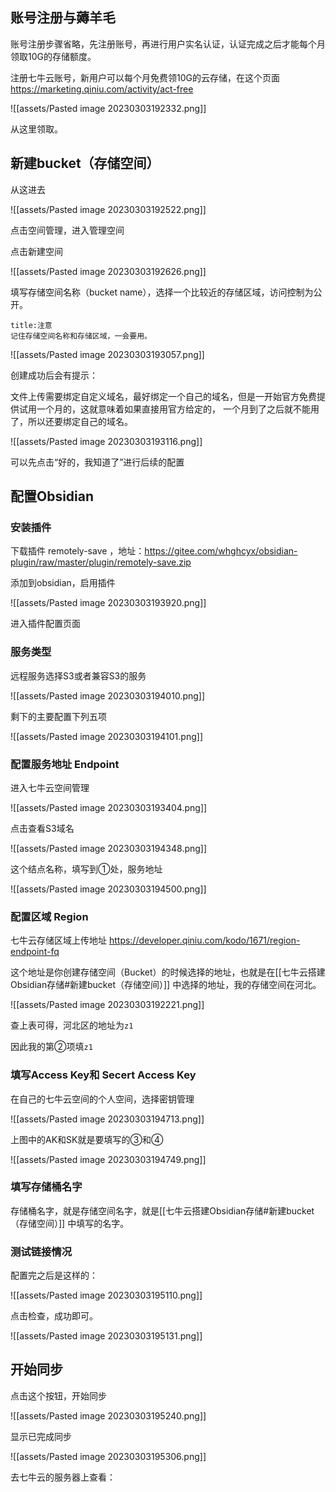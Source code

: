 
## 账号注册与薅羊毛

账号注册步骤省略，先注册账号，再进行用户实名认证，认证完成之后才能每个月领取10G的存储额度。

注册七牛云账号，新用户可以每个月免费领10G的云存储，在这个页面 https://marketing.qiniu.com/activity/act-free

![[assets/Pasted image 20230303192332.png]]

从这里领取。

## 新建bucket（存储空间）

从这进去

![[assets/Pasted image 20230303192522.png]]

点击空间管理，进入管理空间

点击新建空间

![[assets/Pasted image 20230303192626.png]]

填写存储空间名称（bucket name），选择一个比较近的存储区域，访问控制为公开。

```ad-warning
title:注意
记住存储空间名称和存储区域，一会要用。
```

![[assets/Pasted image 20230303193057.png]]

创建成功后会有提示：

文件上传需要绑定自定义域名，最好绑定一个自己的域名，但是一开始官方免费提供试用一个月的，这就意味着如果直接用官方给定的， 一个月到了之后就不能用了，所以还要绑定自己的域名。

![[assets/Pasted image 20230303193116.png]]

可以先点击“好的，我知道了”进行后续的配置


## 配置Obsidian

### 安装插件

下载插件 remotely-save ，地址：https://gitee.com/whghcyx/obsidian-plugin/raw/master/plugin/remotely-save.zip

添加到obsidian，启用插件

![[assets/Pasted image 20230303193920.png]]

进入插件配置页面

### 服务类型

远程服务选择S3或者兼容S3的服务

![[assets/Pasted image 20230303194010.png]]

剩下的主要配置下列五项

![[assets/Pasted image 20230303194101.png]]

### 配置服务地址 Endpoint

进入七牛云空间管理

![[assets/Pasted image 20230303193404.png]]

点击查看S3域名

![[assets/Pasted image 20230303194348.png]]

这个结点名称，填写到①处，服务地址

![[assets/Pasted image 20230303194500.png]]

### 配置区域 Region

七牛云存储区域上传地址 https://developer.qiniu.com/kodo/1671/region-endpoint-fq

这个地址是你创建存储空间（Bucket）的时候选择的地址，也就是在[[七牛云搭建Obsidian存储#新建bucket（存储空间）]] 中选择的地址，我的存储空间在河北。

![[assets/Pasted image 20230303192221.png]]

查上表可得，河北区的地址为`z1`

因此我的第②项填`z1`

### 填写Access Key和 Secert Access Key

在自己的七牛云空间的个人空间，选择密钥管理

![[assets/Pasted image 20230303194713.png]]

上图中的AK和SK就是要填写的③和④

![[assets/Pasted image 20230303194749.png]]

### 填写存储桶名字

存储桶名字，就是存储空间名字，就是[[七牛云搭建Obsidian存储#新建bucket（存储空间）]] 中填写的名字。


### 测试链接情况

配置完之后是这样的：

![[assets/Pasted image 20230303195110.png]]

点击检查，成功即可。

![[assets/Pasted image 20230303195131.png]]


## 开始同步

点击这个按钮，开始同步

![[assets/Pasted image 20230303195240.png]]

显示已完成同步

![[assets/Pasted image 20230303195306.png]]

去七牛云的服务器上查看：

